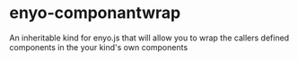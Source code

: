 enyo-componantwrap
==================

An inheritable kind for enyo.js that will allow you to wrap the callers defined components in the your kind's own components
